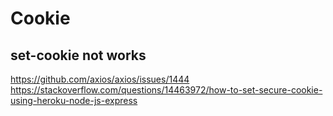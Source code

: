 # Cookie

## set-cookie not works

https://github.com/axios/axios/issues/1444
https://stackoverflow.com/questions/14463972/how-to-set-secure-cookie-using-heroku-node-js-express